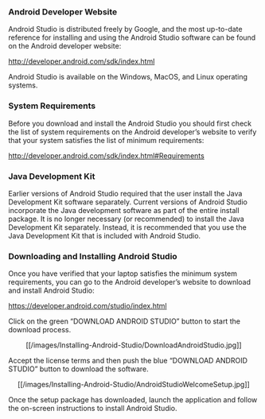 ### Android Developer Website
Android Studio is distributed freely by Google, and the most up-to-date reference for installing and using the Android Studio software can be found on the Android developer website:

http://developer.android.com/sdk/index.html

Android Studio is available on the Windows, MacOS, and Linux operating systems.

### System Requirements
Before you download and install the Android Studio you should first check the list of system requirements on the Android developer’s website to verify that your system satisfies the list of minimum requirements:

http://developer.android.com/sdk/index.html#Requirements

### Java Development Kit
Earlier versions of Android Studio required that the user install the Java Development Kit software separately.  Current versions of Android Studio incorporate the Java development software as part of the entire install package.  It is no longer necessary (or recommended) to install the Java Development Kit separately.  Instead, it is recommended that you use the Java Development Kit that is included with Android Studio.

### Downloading and Installing Android Studio
Once you have verified that your laptop satisfies the minimum system requirements, you can go to the Android developer’s website to download and install Android Studio:

https://developer.android.com/studio/index.html

Click on the green “DOWNLOAD ANDROID STUDIO” button to start the download process.

<p align="center">[[/images/Installing-Android-Studio/DownloadAndroidStudio.jpg]]<p>


Accept the license terms and then push the blue “DOWNLOAD ANDROID STUDIO” button to download the software.

<p align="center">[[/images/Installing-Android-Studio/AndroidStudioWelcomeSetup.jpg]]<p>

Once the setup package has downloaded, launch the application and follow the on-screen instructions to install Android Studio.
